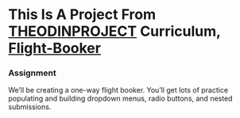 <h1>This Is A Project From <a href="https://www.theodinproject.com/">THEODINPROJECT</a> Curriculum, <a href="https://www.theodinproject.com/lessons/ruby-on-rails-flight-booker">Flight-Booker</a></h1>
<h3>Assignment</h3>
   <p>We’ll be creating a one-way flight booker. You’ll get lots of practice populating and building dropdown menus, radio buttons, and nested submissions.</p>
